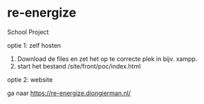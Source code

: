 # re-energize
School Project

optie 1: zelf hosten

1. Download de files en zet het op te correcte plek in bijv. xampp.
2. start het bestand /site/front/poc/index.html

optie 2: website

ga naar https://re-energize.diongierman.nl/
